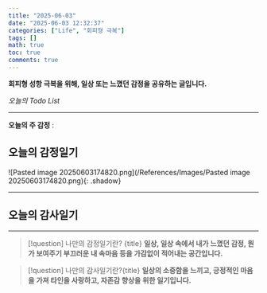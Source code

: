 ```yaml
---
title: "2025-06-03"
date: "2025-06-03 12:32:37"
categories: ["Life", "회피형 극복"]
tags: []
math: true
toc: true
comments: true
---
```


**회피형 성항 극복을 위해, 일상 또는 느꼈던 감정을 공유하는 글입니다.**


_오늘의 Todo List_

---

**오늘의 주 감정** : 

## 오늘의 감정일기

![Pasted image 20250603174820.png](/References/Images/Pasted image 20250603174820.png){: .shadow}

---
## 오늘의 감사일기



---

> [!question] 나만의 감정일기란? {title}
> **일상, 일상 속에서 내가 느꼈던 감정, 뭔가 보여주기 부끄러운 내 속마음 등을 가감없이 적어내는 공간입니다.**

> [!question] 나만의 감사일기란?{title}
> **일상의 소중함을 느끼고, 긍정적인 마음을 가져 타인을 사랑하고, 자존감 향상을 위한 일기입니다.**